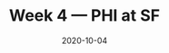 ---
layout: game
title: Week 4 — PHI at SF
season: 2020
game_id: 2020_04_PHI_SF
week: 4
date: 2020-10-04
home_team: SF
away_team: PHI
final_home: 20
final_away: 25
pbp_url: /assets/data/pbp/2020/2020_04_PHI_SF.csv.gz
---